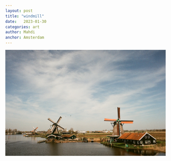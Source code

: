 ```yaml
---
layout: post
title: "windmill"
date:   2023-01-30
categories: art
author: Mahdi
anchor: Amsterdam
---
```


![windmill](/img/arts/nikon-fm/windmill.jpg)
